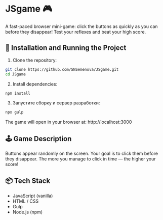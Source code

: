 # JSgame 🎮

A fast-paced browser mini-game: click the buttons as quickly as you can before they disappear! Test your reflexes and beat your high score.

## 🚀 Installation and Running the Project

1. Clone the repository:

```bash
git clone https://github.com/SNSemenova/JSgame.git
cd JSgame
```

2. Install dependencies:

```bash
npm install
```

3. Запустите сборку и сервер разработки:

```bash
npx gulp
```

The game will open in your browser at: http://localhost:3000

## 🕹️ Game Description

Buttons appear randomly on the screen. Your goal is to click them before they disappear. The more you manage to click in time — the higher your score!

## 📦 Tech Stack

- JavaScript (vanilla)
- HTML / CSS
- Gulp
- Node.js (npm)
